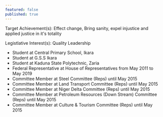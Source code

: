 ```yaml
---
featured: false
published: true
---
```

Target Achievement(s): Effect change, Bring sanity, expel injustice and applied justice in it's totality

Legistlative Interest(s): Quality Leadership

* Student at Central Primary School, Ikara
* Student at G.S.S Ikara
* Student at Kaduna State Polytechnic, Zaria
* Federal Representative at House of Representatives from May 2011 to May 2019
* Committee Member at Steel Committee (Reps) until May 2015
* Committee Member at Land Transport Committee (Reps) until May 2015
* Committee Member at Niger Delta Committee (Reps) until May 2015
* Committee Member at Petroleum Resources (Down Stream) Committee (Reps) until May 2015
* Committee Member at Culture & Tourism Committee (Reps) until May 2015

